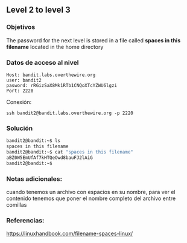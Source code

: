 ## Level 2 to level 3

### Objetivos 
The password for the next level is stored in a file called **spaces in this filename** located in the home directory

### Datos de acceso al nivel 

```
Host: bandit.labs.overthewire.org  
user: bandit2
pasword: rRGizSaX8Mk1RTb1CNQoXTcYZWU6lgzi
Port: 2220
```

 Conexión:
```
ssh bandit2@bandit.labs.overthewire.org -p 2220
```

### Solución 

``` bash
bandit2@bandit:~$ ls
spaces in this filename
bandit2@bandit:~$ cat "spaces in this filename"
aBZ0W5EmUfAf7kHTQeOwd8bauFJ2lAiG
bandit2@bandit:~$
```

### Notas adicionales:
cuando tenemos un archivo con espacios en su nombre, para ver el contenido tenemos que poner el nombre completo del archivo entre comillas

### Referencias:
https://linuxhandbook.com/filename-spaces-linux/